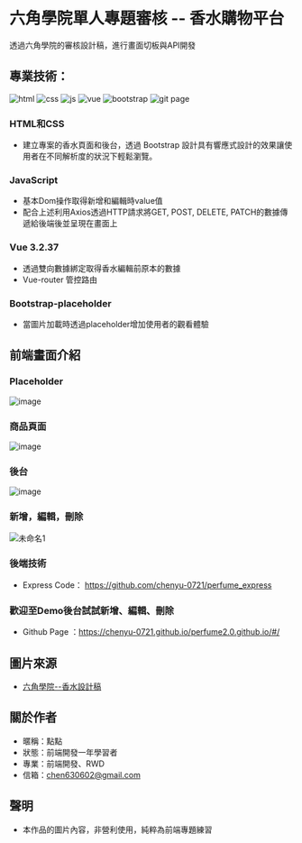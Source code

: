 # 六角學院單人專題審核 -- 香水購物平台 

透過六角學院的審核設計稿，進行畫面切板與API開發

## 專業技術：
![html](https://github.com/chenyu-0721/monster.github.io/assets/59197038/e8a5f4c7-4419-4697-8838-87f6666a9af6)
![css](https://github.com/chenyu-0721/monster.github.io/assets/59197038/8903a514-6d7f-428d-897d-fa229dc34627)
![js](https://github.com/chenyu-0721/monster.github.io/assets/59197038/39419656-8228-4425-a14f-d5b905761dba)
![vue](https://github.com/chenyu-0721/monster.github.io/assets/59197038/58c05753-168c-4ec1-a4cf-09f47455f91c)
![bootstrap](https://github.com/chenyu-0721/perfume2.0.github.io/assets/59197038/f1fbda3e-1820-493d-8227-c70946290c35)
![git page](https://github.com/chenyu-0721/perfume2.0.github.io/assets/59197038/3f5efefb-1738-4a5f-9eda-69de410fd314)

### HTML和CSS
- 建立專案的香水頁面和後台，透過 Bootstrap 設計具有響應式設計的效果讓使用者在不同解析度的狀況下輕鬆瀏覽。

### JavaScript
- 基本Dom操作取得新增和編輯時value值
- 配合上述利用Axios透過HTTP請求將GET, POST, DELETE, PATCH的數據傳遞給後端後並呈現在畫面上

### Vue 3.2.37
- 透過雙向數據綁定取得香水編輯前原本的數據
- Vue-router 管控路由

### Bootstrap-placeholder
- 當圖片加載時透過placeholder增加使用者的觀看體驗

## 前端畫面介紹
### Placeholder
![image](https://github.com/chenyu-0721/perfume2.0.github.io/assets/59197038/d4f88aee-062a-499b-bd65-c3ef30d96ee7)

### 商品頁面
![image](https://github.com/chenyu-0721/perfume2.0.github.io/assets/59197038/5e94f524-a661-4c62-86f0-0c1ffed70a6c)

### 後台
![image](https://github.com/chenyu-0721/perfume2.0.github.io/assets/59197038/df3150d3-3611-4f86-b58f-b4ba9554db52)

### 新增，編輯，刪除
![未命名1](https://github.com/chenyu-0721/perfume2.0.github.io/assets/59197038/d48e8dc3-f5b4-476a-8f91-a8b92074b873)

### 後端技術
- Express Code： https://github.com/chenyu-0721/perfume_express

### 歡迎至Demo後台試試新增、編輯、刪除
- Github Page ：https://chenyu-0721.github.io/perfume2.0.github.io/#/

## 圖片來源
- [六角學院--香水設計稿](https://xd.adobe.com/view/dc5ebe5c-3e56-4981-a010-158b5ded0e72-890d/screen/5a91b149-daae-4a58-8bee-81e4524aac17/)

## 關於作者
- 暱稱：點點
- 狀態：前端開發一年學習者
- 專業：前端開發、RWD
- 信箱：chen630602@gmail.com

## 聲明
- 本作品的圖片內容，非營利使用，純粹為前端專題練習

